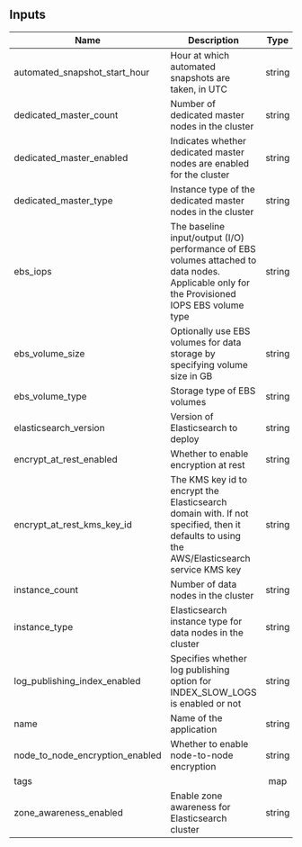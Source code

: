 ## Inputs

| Name | Description | Type | Default | Required |
|------|-------------|:----:|:-----:|:-----:|
| automated\_snapshot\_start\_hour | Hour at which automated snapshots are taken, in UTC | string | `"0"` | no |
| dedicated\_master\_count | Number of dedicated master nodes in the cluster | string | `"0"` | no |
| dedicated\_master\_enabled | Indicates whether dedicated master nodes are enabled for the cluster | string | `"false"` | no |
| dedicated\_master\_type | Instance type of the dedicated master nodes in the cluster | string | `"t2.small.elasticsearch"` | no |
| ebs\_iops | The baseline input/output (I/O) performance of EBS volumes attached to data nodes. Applicable only for the Provisioned IOPS EBS volume type | string | `"0"` | no |
| ebs\_volume\_size | Optionally use EBS volumes for data storage by specifying volume size in GB | string | `"0"` | no |
| ebs\_volume\_type | Storage type of EBS volumes | string | `"gp2"` | no |
| elasticsearch\_version | Version of Elasticsearch to deploy | string | `"6.3"` | no |
| encrypt\_at\_rest\_enabled | Whether to enable encryption at rest | string | `"true"` | no |
| encrypt\_at\_rest\_kms\_key\_id | The KMS key id to encrypt the Elasticsearch domain with. If not specified, then it defaults to using the AWS/Elasticsearch service KMS key | string | `""` | no |
| instance\_count | Number of data nodes in the cluster | string | `"4"` | no |
| instance\_type | Elasticsearch instance type for data nodes in the cluster | string | `"t2.small.elasticsearch"` | no |
| log\_publishing\_index\_enabled | Specifies whether log publishing option for INDEX_SLOW_LOGS is enabled or not | string | `"false"` | no |
| name | Name of the application | string | n/a | yes |
| node\_to\_node\_encryption\_enabled | Whether to enable node-to-node encryption | string | `"false"` | no |
| tags |  | map | `<map>` | no |
| zone\_awareness\_enabled | Enable zone awareness for Elasticsearch cluster | string | `"true"` | no |

